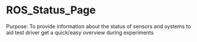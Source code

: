 # ROS_Status_Page
Purpose: To provide information about the status of sensors and systems to aid test driver get a quick/easy overview during experiments
